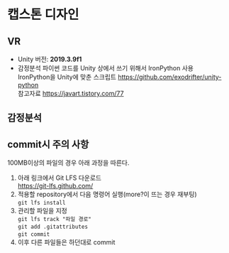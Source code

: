 # 캡스톤 디자인
## VR
 * Unity 버전: **2019.3.9f1**  
 * 감정분석 파이썬 코드를 Unity 상에서 쓰기 위해서 IronPython 사용  
   IronPython을 Unity에 맞춘 스크립트 https://github.com/exodrifter/unity-python  
   참고자료 https://javart.tistory.com/77
## 감정분석  

## commit시 주의 사항
  100MB이상의 파일의 경우 아래 과정을 따른다. 
  1. 아래 링크에서 Git LFS 다운로드  
  https://git-lfs.github.com/
  2. 적용할 repository에서 다음 명령어 실행(more?이 뜨는 경우 재부팅)  
  ```git lfs install```  
  3. 관리할 파일을 지정  
  ```git lfs track "파일 경로"```  
  ```git add .gitattributes```  
  ```git commit ```  
  4. 이후 다른 파일들은 하던대로 commit
  
